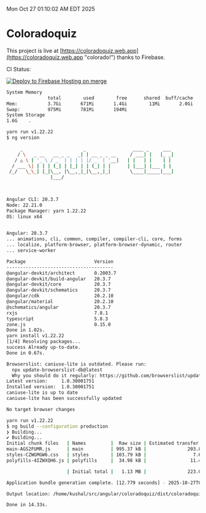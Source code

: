 Mon Oct 27 01:10:02 AM EDT 2025

# Coloradoquiz


This project is live at [https://coloradoquiz.web.app](https://coloradoquiz.web.app "colorado!") thanks to Firebase.

CI Status: 

[![Deploy to Firebase Hosting on merge](https://github.com/teamkushal/coloradoquiz/actions/workflows/firebase-hosting-merge.yml/badge.svg)](https://github.com/teamkushal/coloradoquiz/actions/workflows/firebase-hosting-merge.yml)

```bash
System Memory
               total        used        free      shared  buff/cache   available
Mem:           3.7Gi       671Mi       1.4Gi        11Mi       2.0Gi       3.1Gi
Swap:          975Mi       781Mi       194Mi
System Storage
1.6G	.
```
```bash
yarn run v1.22.22
$ ng version

     _                      _                 ____ _     ___
    / \   _ __   __ _ _   _| | __ _ _ __     / ___| |   |_ _|
   / △ \ | '_ \ / _` | | | | |/ _` | '__|   | |   | |    | |
  / ___ \| | | | (_| | |_| | | (_| | |      | |___| |___ | |
 /_/   \_\_| |_|\__, |\__,_|_|\__,_|_|       \____|_____|___|
                |___/
    


Angular CLI: 20.3.7
Node: 22.21.0
Package Manager: yarn 1.22.22
OS: linux x64
    

Angular: 20.3.7
... animations, cli, common, compiler, compiler-cli, core, forms
... localize, platform-browser, platform-browser-dynamic, router
... service-worker

Package                         Version
---------------------------------------
@angular-devkit/architect       0.2003.7
@angular-devkit/build-angular   20.3.7
@angular-devkit/core            20.3.7
@angular-devkit/schematics      20.3.7
@angular/cdk                    20.2.10
@angular/material               20.2.10
@schematics/angular             20.3.7
rxjs                            7.8.1
typescript                      5.8.3
zone.js                         0.15.0
Done in 1.02s.
yarn install v1.22.22
[1/4] Resolving packages...
success Already up-to-date.
Done in 0.67s.
```
```bash
Browserslist: caniuse-lite is outdated. Please run:
  npx update-browserslist-db@latest
  Why you should do it regularly: https://github.com/browserslist/update-db#readme
Latest version:     1.0.30001751
Installed version:  1.0.30001751
caniuse-lite is up to date
caniuse-lite has been successfully updated

No target browser changes
```
```bash
yarn run v1.22.22
$ ng build --configuration production
❯ Building...
✔ Building...
Initial chunk files   | Names         |  Raw size | Estimated transfer size
main-AGS2FUMR.js      | main          | 995.37 kB |               203.86 kB
styles-CZWGMGW6.css   | styles        | 103.79 kB |                 7.64 kB
polyfills-4IZWXQH6.js | polyfills     |  34.98 kB |                11.49 kB

                      | Initial total |   1.13 MB |               223.00 kB

Application bundle generation complete. [12.779 seconds] - 2025-10-27T05:10:41.000Z

Output location: /home/kushal/src/angular/coloradoquiz/dist/coloradoquiz

Done in 14.33s.
```

